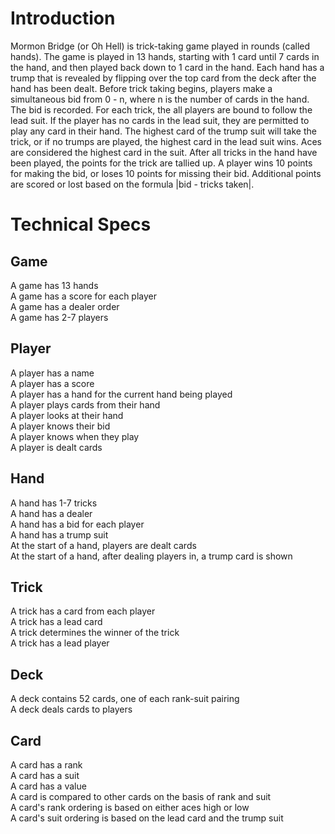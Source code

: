 # Introduction
Mormon Bridge (or Oh Hell) is trick-taking game played in rounds (called hands). The game is played in 13 hands, starting with 1 card until 7 cards in the hand, and then played back down to 1 card in the hand. Each hand has a trump that is revealed by flipping over the top card from the deck after the hand has been dealt. Before trick taking begins, players make a simultaneous bid from 0 - n, where n is the number of cards in the hand. The bid is recorded. For each trick, the all players are bound to follow the lead suit. If the player has no cards in the lead suit, they are permitted to play any card in their hand. The highest card of the trump suit will take the trick, or if no trumps are played, the highest card in the lead suit wins. Aces are considered the highest card in the suit. After all tricks in the hand have been played, the points for the trick are tallied up. A player wins 10 points for making the bid, or loses 10 points for missing their bid. Additional points are scored or lost based on the formula |bid - tricks taken|. 

# Technical Specs
## Game
A game has 13 hands  
A game has a score for each player  
A game has a dealer order  
A game has 2-7 players  
## Player
A player has a name  
A player has a score  
A player has a hand for the current hand being played  
A player plays cards from their hand  
A player looks at their hand  
A player knows their bid  
A player knows when they play  
A player is dealt cards  
## Hand
A hand has 1-7 tricks  
A hand has a dealer  
A hand has a bid for each player  
A hand has a trump suit  
At the start of a hand, players are dealt cards  
At the start of a hand, after dealing players in, a trump card is shown  
## Trick
A trick has a card from each player  
A trick has a lead card  
A trick determines the winner of the trick  
A trick has a lead player  
## Deck
A deck contains 52 cards, one of each rank-suit pairing  
A deck deals cards to players  
## Card
A card has a rank  
A card has a suit  
A card has a value  
A card is compared to other cards on the basis of rank and suit  
A card's rank ordering is based on either aces high or low  
A card's suit ordering is based on the lead card and the trump suit  
